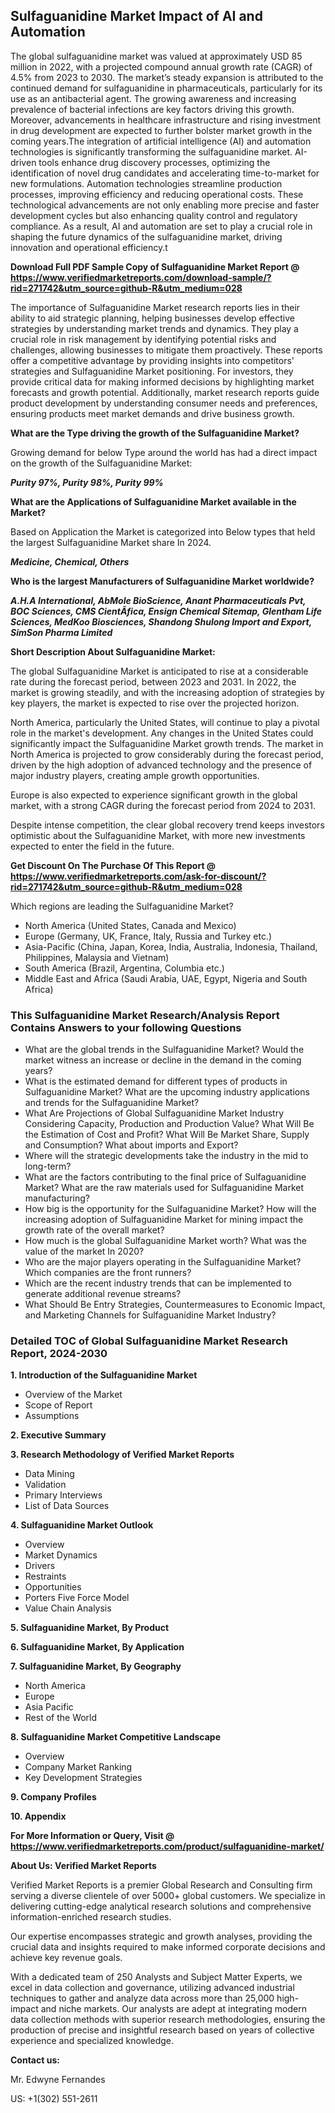 <h2>Sulfaguanidine Market Impact of AI and Automation</h2>The global sulfaguanidine market was valued at approximately USD 85 million in 2022, with a projected compound annual growth rate (CAGR) of 4.5% from 2023 to 2030. The market’s steady expansion is attributed to the continued demand for sulfaguanidine in pharmaceuticals, particularly for its use as an antibacterial agent. The growing awareness and increasing prevalence of bacterial infections are key factors driving this growth. Moreover, advancements in healthcare infrastructure and rising investment in drug development are expected to further bolster market growth in the coming years.The integration of artificial intelligence (AI) and automation technologies is significantly transforming the sulfaguanidine market. AI-driven tools enhance drug discovery processes, optimizing the identification of novel drug candidates and accelerating time-to-market for new formulations. Automation technologies streamline production processes, improving efficiency and reducing operational costs. These technological advancements are not only enabling more precise and faster development cycles but also enhancing quality control and regulatory compliance. As a result, AI and automation are set to play a crucial role in shaping the future dynamics of the sulfaguanidine market, driving innovation and operational efficiency.t</p><p id="" class=""><strong>Download Full PDF Sample Copy of Sulfaguanidine Market Report @ <a href="https://www.verifiedmarketreports.com/download-sample/?rid=271742&utm_source=github-R&utm_medium=028" target="_blank">https://www.verifiedmarketreports.com/download-sample/?rid=271742&utm_source=github-R&utm_medium=028</a></strong></p><p>The importance of&nbsp;Sulfaguanidine Market research reports lies in their ability to aid strategic planning, helping businesses develop effective strategies by understanding market trends and dynamics. They play a crucial role in risk management by identifying potential risks and challenges, allowing businesses to mitigate them proactively. These reports offer a competitive advantage by providing insights into competitors' strategies and Sulfaguanidine Market positioning. For investors, they provide critical data for making informed decisions by highlighting market forecasts and growth potential. Additionally, market research reports guide product development by understanding consumer needs and preferences, ensuring products meet market demands and drive business growth.</p><p><strong>What are the&nbsp;Type driving the growth of the Sulfaguanidine Market?</strong></p><p id="" class="">Growing demand for below Type around the world has had a direct impact on the growth of the Sulfaguanidine Market:</p><em><strong>Purity 97%, Purity 98%, Purity 99%</strong></em></p><strong>What are the&nbsp;Applications&nbsp;of Sulfaguanidine Market available in the Market?</strong></p><p id="" class="">Based on Application the Market is categorized into Below types that held the largest Sulfaguanidine Market share In 2024.</p><em><strong>Medicine, Chemical, Others</strong></em></p><strong>Who is the largest Manufacturers of Sulfaguanidine Market worldwide?</strong></p><p><em><strong>A.H.A International, AbMole BioScience, Anant Pharmaceuticals Pvt, BOC Sciences, CMS CientÃ­fica, Ensign Chemical Sitemap, Glentham Life Sciences, MedKoo Biosciences, Shandong Shulong Import and Export, SimSon Pharma Limited</strong></em></p><p id="" class=""><strong>Short Description About Sulfaguanidine Market:</strong></p><p>The global Sulfaguanidine Market is anticipated to rise at a considerable rate during the forecast period, between 2023 and 2031. In 2022, the market is growing steadily, and with the increasing adoption of strategies by key players, the market is expected to rise over the projected horizon.</p><p>North America, particularly the United States, will continue to play a pivotal role in the market's development. Any changes in the United States could significantly impact the Sulfaguanidine Market growth trends. The market in North America is projected to grow considerably during the forecast period, driven by the high adoption of advanced technology and the presence of major industry players, creating ample growth opportunities.</p><p>Europe is also expected to experience significant growth in the global market, with a strong CAGR during the forecast period from 2024 to 2031.</p><p>Despite intense competition, the clear global recovery trend keeps investors optimistic about the Sulfaguanidine Market, with more new investments expected to enter the field in the future.</p><p id="" class=""><strong>Get Discount On The Purchase Of This Report @ <a href="https://www.verifiedmarketreports.com/ask-for-discount/?rid=271742&utm_source=github-R&utm_medium=028" target="_blank">https://www.verifiedmarketreports.com/ask-for-discount/?rid=271742&utm_source=github-R&utm_medium=028</a></strong></p>Which regions are leading the Sulfaguanidine Market?</p><ul><li>North America (United States, Canada and Mexico)</li><li>Europe (Germany, UK, France, Italy, Russia and Turkey etc.)</li><li>Asia-Pacific (China, Japan, Korea, India, Australia, Indonesia, Thailand, Philippines, Malaysia and Vietnam)</li><li>South America (Brazil, Argentina, Columbia etc.)</li><li>Middle East and Africa (Saudi Arabia, UAE, Egypt, Nigeria and South Africa)</li></ul><h3 id="" class="">This Sulfaguanidine Market Research/Analysis Report Contains Answers to your following Questions</h3><ul><li>What are the global trends in the Sulfaguanidine Market? Would the market witness an increase or decline in the demand in the coming years?</li><li>What is the estimated demand for different types of products in Sulfaguanidine Market? What are the upcoming industry applications and trends for the Sulfaguanidine Market?</li><li>What Are Projections of Global Sulfaguanidine Market Industry Considering Capacity, Production and Production Value? What Will Be the Estimation of Cost and Profit? What Will Be Market Share, Supply and Consumption? What about imports and Export?</li><li>Where will the strategic developments take the industry in the mid to long-term?</li><li>What are the factors contributing to the final price of Sulfaguanidine Market? What are the raw materials used for Sulfaguanidine Market manufacturing?</li><li>How big is the opportunity for the Sulfaguanidine Market? How will the increasing adoption of Sulfaguanidine Market for mining impact the growth rate of the overall market?</li><li>How much is the global Sulfaguanidine Market worth? What was the value of the market In 2020?</li><li>Who are the major players operating in the Sulfaguanidine Market? Which companies are the front runners?</li><li>Which are the recent industry trends that can be implemented to generate additional revenue streams?</li><li>What Should Be Entry Strategies, Countermeasures to Economic Impact, and Marketing Channels for Sulfaguanidine Market Industry?</li></ul><h3 id="" class="">Detailed TOC of Global Sulfaguanidine Market Research Report, 2024-2030</h3><p id="" class=""><strong>1. Introduction of the Sulfaguanidine Market</strong></p><ul><li>Overview of the Market</li><li>Scope of Report</li><li>Assumptions</li></ul><p id="" class=""><strong>2. Executive Summary</strong></p><p id="" class=""><strong>3. Research Methodology of Verified Market Reports</strong></p><ul><li>Data Mining</li><li>Validation</li><li>Primary Interviews</li><li>List of Data Sources</li></ul><p id="" class=""><strong>4. Sulfaguanidine Market Outlook</strong></p><ul><li>Overview</li><li>Market Dynamics</li><li>Drivers</li><li>Restraints</li><li>Opportunities</li><li>Porters Five Force Model</li><li>Value Chain Analysis</li></ul><p id="" class=""><strong>5. Sulfaguanidine Market, By Product</strong></p><p id="" class=""><strong>6. Sulfaguanidine Market, By Application</strong></p><p id="" class=""><strong>7. Sulfaguanidine Market, By Geography</strong></p><ul><li>North America</li><li>Europe</li><li>Asia Pacific</li><li>Rest of the World</li></ul><p id="" class=""><strong>8. Sulfaguanidine Market Competitive Landscape</strong></p><ul><li>Overview</li><li>Company Market Ranking</li><li>Key Development Strategies</li></ul><p id="" class=""><strong>9. Company Profiles</strong></p><p id="" class=""><strong>10. Appendix</strong></p><p id="" class=""><strong>For More Information or Query, Visit @ <a href="https://www.verifiedmarketreports.com/product/sulfaguanidine-market/" target="_blank">https://www.verifiedmarketreports.com/product/sulfaguanidine-market/</a></strong></p><p id="" class=""><strong>About Us: Verified Market Reports</strong></p><p id="" class="">Verified Market Reports is a premier Global Research and Consulting firm serving a diverse clientele of over 5000+ global customers. We specialize in delivering cutting-edge analytical research solutions and comprehensive information-enriched research studies.</p><p id="" class="">Our expertise encompasses strategic and growth analyses, providing the crucial data and insights required to make informed corporate decisions and achieve key revenue goals.</p><p id="" class="">With a dedicated team of 250 Analysts and Subject Matter Experts, we excel in data collection and governance, utilizing advanced industrial techniques to gather and analyze data across more than 25,000 high-impact and niche markets. Our analysts are adept at integrating modern data collection methods with superior research methodologies, ensuring the production of precise and insightful research based on years of collective experience and specialized knowledge.</p><p id="" class=""><strong>Contact us:</strong></p><p id="" class="">Mr. Edwyne Fernandes</p><p id="" class="">US: +1(302) 551-2611</p>